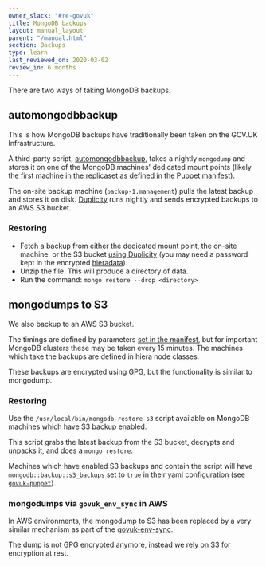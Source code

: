 ```yaml
---
owner_slack: "#re-govuk"
title: MongoDB backups
layout: manual_layout
parent: "/manual.html"
section: Backups
type: learn
last_reviewed_on: 2020-03-02
review_in: 6 months
---
```


There are two ways of taking MongoDB backups.

## automongodbbackup

This is how MongoDB backups have traditionally been taken on the GOV.UK Infrastructure.

A third-party script, [automongodbbackup](https://github.com/micahwedemeyer/automongobackup), takes a nightly `mongodump` and stores it on one of the MongoDB machines' dedicated mount points (likely [the first machine in the replicaset as defined in the Puppet manifest](https://github.com/alphagov/govuk-puppet/blob/master/modules/mongodb/manifests/backup.pp#L40-L44)).

The on-site backup machine (`backup-1.management`) pulls the latest backup and stores it on disk. [Duplicity](http://duplicity.nongnu.org/) runs nightly and sends encrypted backups to an AWS S3 bucket.

### Restoring

- Fetch a backup from either the dedicated mount point, the on-site machine, or the S3 bucket [using Duplicity](restore-from-offsite-backups.html) (you may need a password kept in the encrypted [hieradata](https://github.com/alphagov/govuk-secrets)).
- Unzip the file. This will produce a directory of data.
- Run the command: `mongo restore --drop <directory>`

## mongodumps to S3

We also backup to an AWS S3 bucket.

The timings are defined by parameters [set in the manifest](https://github.com/alphagov/govuk-puppet/blob/master/modules/mongodb/manifests/s3backup/cron.pp), but for important MongoDB clusters these may be taken every 15 minutes. The machines which take the backups are defined in hiera node classes.

These backups are encrypted using GPG, but the functionality is similar to mongodump.

### Restoring

Use the `/usr/local/bin/mongodb-restore-s3` script available on MongoDB machines which have S3 backup enabled.

This script grabs the latest backup from the S3 bucket, decrypts and unpacks it, and does a `mongo restore`.

Machines which have enabled S3 backups and contain the script will have `mongodb::backup::s3_backups` set to `true` in their yaml configuration (see [`govuk-puppet`](https://github.com/alphagov/govuk-puppet)).

### mongodumps via `govuk_env_sync` in AWS

In AWS environments, the mongodump to S3 has been replaced by a very similar mechanism as part of the [govuk-env-sync].

The dump is not GPG encrypted anymore, instead we rely on S3 for encryption at rest.

[govuk-env-sync]: govuk-env-sync.html